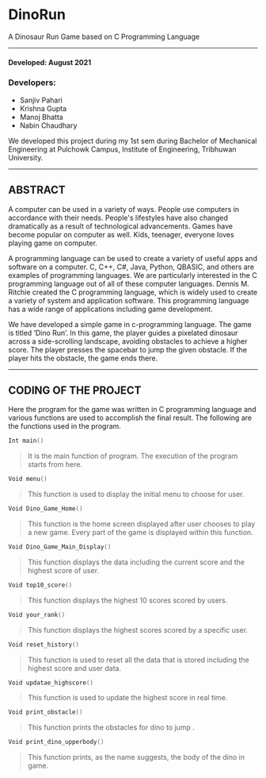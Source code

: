 # DinoRun

A Dinosaur Run Game based on C Programming Language

*********************************************************


#### Developed: August 2021

### Developers:

- Sanjiv Pahari
- Krishna Gupta
- Manoj Bhatta
- Nabin Chaudhary

We developed this project during my 1st sem during Bachelor of Mechanical Engineering at Pulchowk Campus, Institute of Engineering, Tribhuwan University.



*********************************************************

## ABSTRACT

A computer can be used in a variety of ways. People use computers in accordance
with their needs. People's lifestyles have also changed dramatically as a result of
technological advancements. Games have become popular on computer as well. Kids,
teenager, everyone loves playing game on computer.

A programming language can be used to create a variety of useful apps and
software on a computer. C, C++, C#, Java, Python, QBASIC, and others are examples of
programming languages. We are particularly interested in the C programming language
out of all of these computer languages. Dennis M. Ritchie created the C programming
language, which is widely used to create a variety of system and application software.
This programming language has a wide range of applications including game
development.

We have developed a simple game in c-programming language. The game is titled
‘Dino Run’. In this game, the player guides a pixelated dinosaur across a side-scrolling
landscape, avoiding obstacles to achieve a higher score. The player presses the spacebar
to jump the given obstacle. If the player hits the obstacle, the game ends there.


*********************************************************

## CODING OF THE PROJECT

Here the program for the game was written in C programming language and various
functions are used to accomplish the final result. The following are the functions used in
the program.

```c
Int main()
```
>It is the main function of program. The execution of the program starts from here.

```c
Void menu()
```
>This function is used to display the initial menu to choose for user.


```c
Void Dino_Game_Home()
```
>This function is the home screen displayed after user chooses to play a new game.
Every part of the game is displayed within this function.

```c
Void Dino_Game_Main_Display()
```
>This function displays the data including the current score and the highest score of
user.

```c
Void top10_score()
```
>This function displays the highest 10 scores scored by users.

```c
Void your_rank()
```
>This function displays the highest scores scored by a specific user.

```c
Void reset_history()
```
>This function is used to reset all the data that is stored including the highest score
and user data.

```c
Void updatae_highscore()
```
>This function is used to update the highest score in real time.

```c
Void print_obstacle()
```
>This function prints the obstacles for dino to jump .

```c
Void print_dino_upperbody()
```
>This function prints, as the name suggests, the body of the dino in game.


